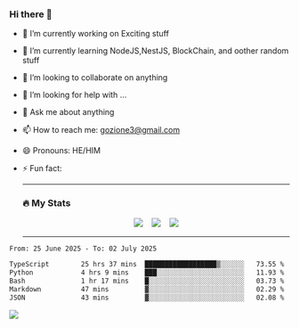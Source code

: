 ### Hi there 👋

<!--
**charlieScript/charlieScript** is a ✨ _special_ ✨ repository because its `README.md` (this file) appears on your GitHub profile.

Here are some ideas to get you started: -->

- 🔭 I’m currently working on Exciting stuff
- 🌱 I’m currently learning NodeJS,NestJS, BlockChain, and oother random stuff
- 👯 I’m looking to collaborate on anything
- 🤔 I’m looking for help with ...
- 💬 Ask me about anything
- 📫 How to reach me: gozione3@gmail.com
- 😄 Pronouns: HE/HIM
- ⚡ Fun fact:


  ---

  ### :fire: My Stats

  <div id="stats" align="center">
  <img src="http://github-readme-streak-stats.herokuapp.com?user=charlieScript&theme=dark&date_format=M%20j%5B%2C%20Y%5D" />&nbsp;&nbsp;&nbsp;
  <img src="https://github-readme-stats.vercel.app/api/top-langs/?username=charlieScript&layout=compact&theme=vision-friendly-dark"/>&nbsp;&nbsp;&nbsp;
  <img src="https://github-readme-stats.vercel.app/api?username=charlieScript&show_icons=true&theme=radical"/>
  </div>

  ---



<!--START_SECTION:waka-->

```txt
From: 25 June 2025 - To: 02 July 2025

TypeScript        25 hrs 37 mins  ██████████████████▒░░░░░░   73.55 %
Python            4 hrs 9 mins    ███░░░░░░░░░░░░░░░░░░░░░░   11.93 %
Bash              1 hr 17 mins    █░░░░░░░░░░░░░░░░░░░░░░░░   03.73 %
Markdown          47 mins         ▓░░░░░░░░░░░░░░░░░░░░░░░░   02.29 %
JSON              43 mins         ▓░░░░░░░░░░░░░░░░░░░░░░░░   02.08 %
```

<!--END_SECTION:waka-->
![](https://komarev.com/ghpvc/?username=charlieScript)
